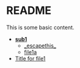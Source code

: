 # README

This is some basic content.


<!-- tree generated by markdown-notes-tree starts here -->

- [**sub1**](sub1)
    - [\_escapethis\_](sub1/\_escapethis\_.md)
    - [file1a](sub1/file1a.md)
- [Title for file1](file1.md)

<!-- tree generated by markdown-notes-tree ends here -->
